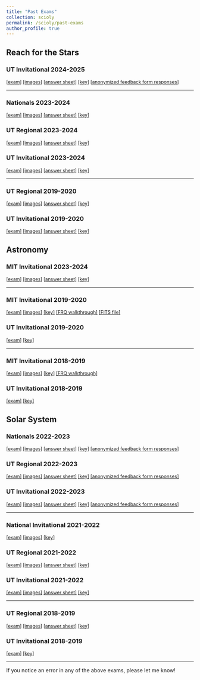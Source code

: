 ```yaml
---
title: "Past Exams"
collection: scioly
permalink: /scioly/past-exams
author_profile: true
---
```


## Reach for the Stars

### UT Invitational 2024-2025

<span style="font-size:0.9em;">[[exam]](/files/scioly/past-exams/24-25-UTInv/RFTS-Exam.pdf)
[[images]](/files/scioly/past-exams/24-25-UTInv/RFTS-Images.pdf)
[[answer sheet]](/files/scioly/past-exams/24-25-UTInv/RFTS-AnsSheet.pdf)
[[key]](/files/scioly/past-exams/24-25-UTInv/RFTS-Key.pdf)
[[anonymized feedback form responses]](https://docs.google.com/spreadsheets/d/1MQ3ffOClhMGvklrQ_ov03L76fiGU-n9gAQ-t-m-BNVs/edit?usp=sharing)</span>

----

### Nationals 2023-2024

<span style="font-size:0.9em;">[[exam]](/files/scioly/past-exams/23-24-Nats/RFTS-Exam.pdf)
[[images]](/files/scioly/past-exams/23-24-Nats/RFTS-Images.pdf)
[[answer sheet]](/files/scioly/past-exams/23-24-Nats/RFTS-AnsSheet.pdf)
[[key]](/files/scioly/past-exams/23-24-Nats/RFTS-Key.pdf)
</span>

### UT Regional 2023-2024

<span style="font-size:0.9em;">[[exam]](/files/scioly/past-exams/23-24-UTReg/RFTS-Exam.pdf)
[[images]](/files/scioly/past-exams/23-24-UTReg/RFTS-Images.pdf)
[[answer sheet]](/files/scioly/past-exams/23-24-UTReg/RFTS-AnsSheet.pdf)
[[key]](/files/scioly/past-exams/23-24-UTReg/RFTS-Key.pdf)</span>

### UT Invitational 2023-2024

<span style="font-size:0.9em;">[[exam]](/files/scioly/past-exams/23-24-UTInv/RFTS-Exam.pdf)
[[images]](/files/scioly/past-exams/23-24-UTInv/RFTS-Images.pdf)
[[answer sheet]](/files/scioly/past-exams/23-24-UTInv/RFTS-AnsSheet.pdf)
[[key]](/files/scioly/past-exams/23-24-UTInv/RFTS-Key.pdf)</span>

----

### UT Regional 2019-2020

<span style="font-size:0.9em;">[[exam]](/files/scioly/past-exams/19-20-UTReg/RFTS-Exam.pdf)
[[images]](/files/scioly/past-exams/19-20-UTReg/RFTS-Images.pdf)
[[answer sheet]](/files/scioly/past-exams/19-20-UTReg/RFTS-AnsSheet.pdf)
[[key]](/files/scioly/past-exams/19-20-UTReg/RFTS-Key.pdf)</span>

### UT Invitational 2019-2020

<span style="font-size:0.9em;">[[exam]](/files/scioly/past-exams/19-20-UTInv/RFTS-Exam.pdf)
[[images]](/files/scioly/past-exams/19-20-UTInv/RFTS-Images.pdf)
[[answer sheet]](/files/scioly/past-exams/19-20-UTInv/RFTS-AnsSheet.pdf)
[[key]](/files/scioly/past-exams/19-20-UTInv/RFTS-Key.pdf)</span>

## Astronomy

### MIT Invitational 2023-2024

<span style="font-size:0.9em;">[[exam]](/files/scioly/past-exams/23-24-MITInv/Astro-Exam.pdf)
[[images]](/files/scioly/past-exams/23-24-MITInv/Astro-Images.pdf)
[[answer sheet]](/files/scioly/past-exams/23-24-MITInv/Astro-AnsSheet.pdf)
[[key]](/files/scioly/past-exams/23-24-MITInv/Astro-Key.pdf)
</span>

----

### MIT Invitational 2019-2020

<span style="font-size:0.9em;">[[exam]](/files/scioly/past-exams/19-20-MITInv/Astro-Exam.pdf)
[[images]](/files/scioly/past-exams/19-20-MITInv/Astro-Images.pdf)
[[key]](/files/scioly/past-exams/19-20-MITInv/Astro-Key.pdf)
[[FRQ walkthrough]](/files/scioly/past-exams/19-20-MITInv/Astro-FRQWalkthrough.pdf)
[[FITS file]](/files/scioly/past-exams/19-20-MITInv/mystery.fits)</span>

### UT Invitational 2019-2020

<span style="font-size:0.9em;">[[exam]](/files/scioly/past-exams/19-20-UTInv/Astro-Exam.pdf)
[[key]](/files/scioly/past-exams/19-20-UTInv/Astro-Key.pdf)</span>

----

### MIT Invitational 2018-2019

<span style="font-size:0.9em;">[[exam]](/files/scioly/past-exams/18-19-MITInv/Astro-Exam.pdf)
[[images]](/files/scioly/past-exams/18-19-MITInv/Astro-Images.pdf)
[[key]](/files/scioly/past-exams/18-19-MITInv/Astro-Key.pdf)
[[FRQ walkthrough]](/files/scioly/past-exams/18-19-MITInv/Astro-FRQWalkthrough.pdf)</span>

### UT Invitational 2018-2019

<span style="font-size:0.9em;">[[exam]](/files/scioly/past-exams/18-19-UTInv/Astro-Exam.pdf)
[[key]](/files/scioly/past-exams/18-19-UTInv/Astro-Key.pdf)</span>

## Solar System

### Nationals 2022-2023

<span style="font-size:0.9em;">[[exam]](/files/scioly/past-exams/22-23-Nats/SS-Exam.pdf)
[[images]](/files/scioly/past-exams/22-23-Nats/SS-Images.pdf)
[[answer sheet]](/files/scioly/past-exams/22-23-Nats/SS-AnsSheet.pdf)
[[key]](/files/scioly/past-exams/22-23-Nats/SS-Key.pdf)
[[anonymized feedback form responses]](https://docs.google.com/spreadsheets/d/1aCFTYwK_Ndmt5rNU8UPDkclTsNmO93wtkdlzNhrKWdg/edit?usp=sharing)</span>

### UT Regional 2022-2023

<span style="font-size:0.9em;">[[exam]](/files/scioly/past-exams/22-23-UTReg/SS-Exam.pdf)
[[images]](/files/scioly/past-exams/22-23-UTReg/SS-Images.pdf)
[[answer sheet]](/files/scioly/past-exams/22-23-UTReg/SS-AnsSheet.pdf)
[[key]](/files/scioly/past-exams/22-23-UTReg/SS-Key.pdf)
[[anonymized feedback form responses]](https://docs.google.com/spreadsheets/d/1_L_4wMCTeqdr6PtPKmkaHdjfEdK6otGWBu7lfe1wJ-U/edit?usp=sharing)</span>

### UT Invitational 2022-2023

<span style="font-size:0.9em;">[[exam]](/files/scioly/past-exams/22-23-UTInv/SS-Exam.pdf)
[[images]](/files/scioly/past-exams/22-23-UTInv/SS-Images.pdf)
[[answer sheet]](/files/scioly/past-exams/22-23-UTInv/SS-AnsSheet.pdf)
[[key]](/files/scioly/past-exams/22-23-UTInv/SS-Key.pdf)
[[anonymized feedback form responses]](https://docs.google.com/spreadsheets/d/1Cu9SPDggKwLZys_Bvu2FQagSnYqyL4tfq_VXJdtKYUI/edit?usp=sharing)</span>

----

### National Invitational 2021-2022

<span style="font-size:0.9em;">[[exam]](/files/scioly/past-exams/21-22-NatInv/SS-Exam.pdf)
[[images]](/files/scioly/past-exams/21-22-NatInv/SS-Images.pdf)
[[key]](/files/scioly/past-exams/21-22-NatInv/SS-Key.pdf)</span>

### UT Regional 2021-2022

<span style="font-size:0.9em;">[[exam]](/files/scioly/past-exams/21-22-UTReg/SS-Exam.pdf)
[[images]](/files/scioly/past-exams/21-22-UTReg/SS-Images.pdf)
[[answer sheet]](/files/scioly/past-exams/21-22-UTReg/SS-AnsSheet.pdf)
[[key]](/files/scioly/past-exams/21-22-UTReg/SS-Key.pdf)</span>

### UT Invitational 2021-2022

<span style="font-size:0.9em;">[[exam]](/files/scioly/past-exams/21-22-UTInv/SS-Exam.pdf)
[[images]](/files/scioly/past-exams/21-22-UTInv/SS-Images.pdf)
[[answer sheet]](/files/scioly/past-exams/21-22-UTInv/SS-AnsSheet.pdf)
[[key]](/files/scioly/past-exams/21-22-UTInv/SS-Key.pdf)</span>

----

### UT Regional 2018-2019

<span style="font-size:0.9em;">[[exam]](/files/scioly/past-exams/18-19-UTReg/SS-Exam.pdf)
[[images]](/files/scioly/past-exams/18-19-UTReg/SS-Images.pdf)
[[answer sheet]](/files/scioly/past-exams/18-19-UTReg/SS-AnsSheet.pdf)
[[key]](/files/scioly/past-exams/18-19-UTReg/SS-Key.pdf)</span>

### UT Invitational 2018-2019

<span style="font-size:0.9em;">[[exam]](/files/scioly/past-exams/18-19-UTInv/SS-Exam.pdf)
[[key]](/files/scioly/past-exams/18-19-UTInv/SS-Key.pdf)</span>

----

If you notice an error in any of the above exams, please let me know!
